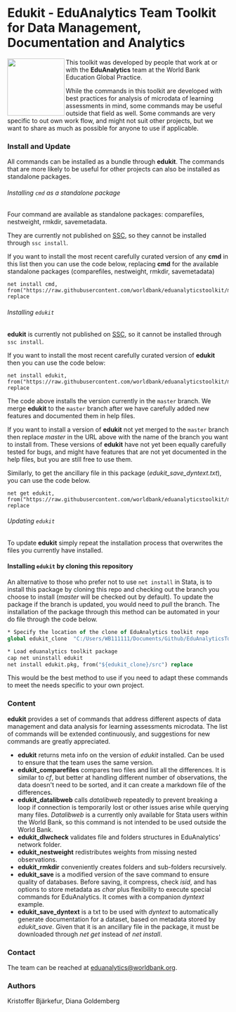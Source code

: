 ﻿**Edukit - EduAnalytics Team Toolkit for Data Management, Documentation and Analytics**
=====
<img align="left" src="https://user-images.githubusercontent.com/43160181/62169131-58ea6a00-b2f5-11e9-977f-18117cc9e42d.png" width="130">

This toolkit was developed by people that work at or with the **EduAnalytics** team at the World Bank Education Global Practice.

While the commands in this toolkit are developed with best practices for analysis of microdata of learning assessments in mind, some commands may be useful outside that field as well. Some commands are very specific to out own work flow, and might not suit other projects, but we want to share as much as possible for anyone to use if applicable.

### **Install and Update**

All commands can be installed as a bundle through **edukit**. The commands that are
more likely to be useful for other projects can also be installed as standalone packages.

###### Installing `cmd` as a standalone package

Four command are available as standalone packages: comparefiles, nestweight, rmkdir, savemetadata.

They are currently not published on [SSC](https://www.stata.com/support/ssc-installation/), so they cannot be installed through `ssc install`.

If you want to install the most recent carefully curated version of any **cmd** in this list then you can use the code below, replacing **cmd**
for the available standalone packages (comparefiles, nestweight, rmkdir, savemetadata)

```
net install cmd, from("https://raw.githubusercontent.com/worldbank/eduanalyticstoolkit/master") replace
```

###### Installing `edukit`
 **edukit** is currently not published on [SSC](https://www.stata.com/support/ssc-installation/), so it cannot be installed through `ssc install`.

If you want to install the most recent carefully curated version of  **edukit** then you can use the code below:

```
net install edukit, from("https://raw.githubusercontent.com/worldbank/eduanalyticstoolkit/master/src") replace
```

The code above installs the version currently in the `master` branch. We merge **edukit** to the `master` branch after we have carefully added new features and documented them in help files.

If you want to install a version of **edukit** not yet merged to the `master` branch then replace _master_ in the URL above with the name of the branch you want to install from. These versions of **edukit** have not yet been equally carefully tested for bugs, and might have features that are not yet documented in the help files, but you are still free to use them.

Similarly, to get the ancillary file in this package (_edukit_save_dyntext.txt_), you can use the code below.
```
net get edukit, from("https://raw.githubusercontent.com/worldbank/eduanalyticstoolkit/master/src") replace
```

###### Updating `edukit`
To update **edukit** simply repeat the installation process that overwrites the files you currently have installed.

#### Installing `edukit` by cloning this repository
An alternative to those who prefer not to use `net install` in Stata, is to install this package by cloning this repo and checking out the branch you choose to install (_master_ will be checked out by default). To update the package if the branch is updated, you would need to _pull_ the branch. The installation of the package through this method can be automated in your do file through the code below.

```stata
* Specify the location of the clone of EduAnalytics toolkit repo
global edukit_clone  "C:/Users/WB111111/Documents/Github/EduAnalyticsToolkit"

* Load eduanalytics toolkit package
cap net uninstall edukit
net install edukit.pkg, from("${edukit_clone}/src") replace
```

This would be the best method to use if you need to adapt these commands to meet the needs specific to your own project.

### **Content**
**edukit** provides a set of commands that address different aspects of data management and data analysis for
learning assessments microdata. The list of commands will be extended continuously, and suggestions for
new commands are greatly appreciated.

 - **edukit** returns meta info on the version of _edukit_ installed.
 Can be used to ensure that the team uses the same version.
 - **edukit_comparefiles** compares two files and list all the differences.
It is similar to _cf_, but better at handling different number of observations,
the data doesn't need to be sorted, and it can create a markdown file of the differences.
 - **edukit_datalibweb** calls _datalibweb_ repeatedly to prevent breaking a loop if connection is temporarily lost or other issues arise while querying many files. _Datalibweb_ is a currently only available for Stata users within the World Bank, so this command is not intended to be used outside the World Bank.
 - **edukit_dlwcheck** validates file and folders structures in EduAnalytics' network folder.
 - **edukit_nestweight** redistributes weights from missing nested observations.
 - **edukit_rmkdir** conveniently creates folders and sub-folders recursively.
 - **edukit_save** is a modified version of the save command to ensure quality of databases.
Before saving, it compress, check _isid_, and has options to store metadata as _char_
plus flexibility to execute special commands for EduAnalytics.
It comes with a companion _dyntext_ example.
- **edukit_save_dyntext** is a txt to be used with _dyntext_ to automatically generate
documentation for a dataset, based on metadata stored by _edukit_save_. Given that it
is an ancillary file in the package, it must be downloaded through _net get_ instead of _net install_.

### **Contact**
The team can be reached at [eduanalytics@worldbank.org](mailto:eduanalytics@worldbank.org).

### **Authors**
Kristoffer Bjärkefur, Diana Goldemberg
